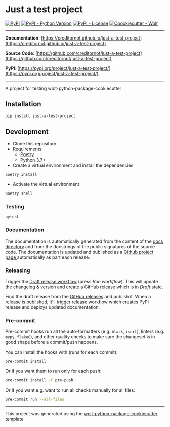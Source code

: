 # Just a test project

[![PyPI](https://img.shields.io/pypi/v/just-a-test-project?style=flat-square)](https://pypi.python.org/pypi/just-a-test-project/)
[![PyPI - Python Version](https://img.shields.io/pypi/pyversions/just-a-test-project?style=flat-square)](https://pypi.python.org/pypi/just-a-test-project/)
[![PyPI - License](https://img.shields.io/pypi/l/just-a-test-project?style=flat-square)](https://pypi.python.org/pypi/just-a-test-project/)
[![Coookiecutter - Wolt](https://img.shields.io/badge/cookiecutter-Wolt-00c2e8?style=flat-square&logo=cookiecutter&logoColor=D4AA00&link=https://github.com/woltapp/wolt-python-package-cookiecutter)](https://github.com/woltapp/wolt-python-package-cookiecutter)


---

**Documentation**: [https://creditornot.github.io/just-a-test-project](https://creditornot.github.io/just-a-test-project)

**Source Code**: [https://github.com/creditornot/just-a-test-project](https://github.com/creditornot/just-a-test-project)

**PyPI**: [https://pypi.org/project/just-a-test-project/](https://pypi.org/project/just-a-test-project/)

---

A project for testing wolt-python-package-cookiecutter

## Installation

```sh
pip install just-a-test-project
```

## Development

* Clone this repository
* Requirements:
  * [Poetry](https://python-poetry.org/)
  * Python 3.7+
* Create a virtual environment and install the dependencies

```sh
poetry install
```

* Activate the virtual environment

```sh
poetry shell
```

### Testing

```sh
pytest
```

### Documentation

The documentation is automatically generated from the content of the [docs directory](./docs) and from the docstrings
 of the public signatures of the source code. The documentation is updated and published as a [Github project page
 ](https://pages.github.com/) automatically as part each release.

### Releasing

Trigger the [Draft release workflow](https://github.com/creditornot/just-a-test-project/actions/workflows/draft_release.yml)
(press _Run workflow_). This will update the changelog & version and create a GitHub release which is in _Draft_ state.

Find the draft release from the
[GitHub releases](https://github.com/creditornot/just-a-test-project/releases) and publish it. When
 a release is published, it'll trigger [release](.github/workflows/release.yml) workflow which creates PyPI
 release and deploys updated documentation.

### Pre-commit

Pre-commit hooks run all the auto-formatters (e.g. `black`, `isort`), linters (e.g. `mypy`, `flake8`), and other quality
 checks to make sure the changeset is in good shape before a commit/push happens.

You can install the hooks with (runs for each commit):

```sh
pre-commit install
```

Or if you want them to run only for each push:

```sh
pre-commit install -t pre-push
```

Or if you want e.g. want to run all checks manually for all files:

```sh
pre-commit run --all-files
```

---

This project was generated using the [wolt-python-package-cookiecutter](https://github.com/woltapp/wolt-python-package-cookiecutter) template.
